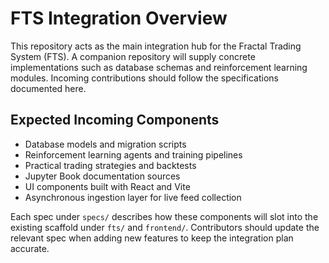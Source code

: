 # FTS Integration Overview

This repository acts as the main integration hub for the Fractal Trading System (FTS). A companion repository will supply concrete implementations such as database schemas and reinforcement learning modules. Incoming contributions should follow the specifications documented here.

## Expected Incoming Components
- Database models and migration scripts
- Reinforcement learning agents and training pipelines
- Practical trading strategies and backtests
- Jupyter Book documentation sources
- UI components built with React and Vite
- Asynchronous ingestion layer for live feed collection

Each spec under `specs/` describes how these components will slot into the existing scaffold under `fts/` and `frontend/`. Contributors should update the relevant spec when adding new features to keep the integration plan accurate.
